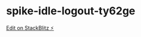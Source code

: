 # spike-idle-logout-ty62ge

[Edit on StackBlitz ⚡️](https://stackblitz.com/edit/spike-idle-logout-ty62ge)
